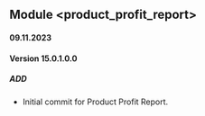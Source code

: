 ## Module <product_profit_report>

#### 09.11.2023
#### Version 15.0.1.0.0
##### ADD
- Initial commit for Product Profit Report.
